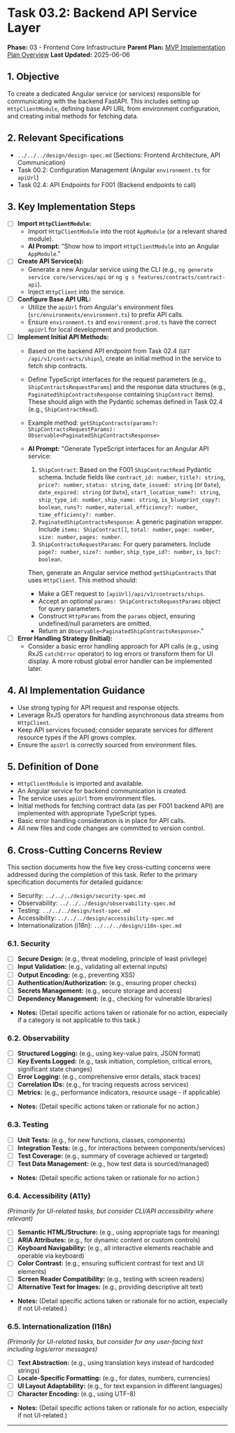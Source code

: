 # Task 03.2: Backend API Service Layer

**Phase:** 03 - Frontend Core Infrastructure
**Parent Plan:** [MVP Implementation Plan Overview](../00-mvp-implementation-plan-overview.md)
**Last Updated:** 2025-06-06

## 1. Objective

To create a dedicated Angular service (or services) responsible for communicating with the backend FastAPI. This includes setting up `HttpClientModule`, defining base API URL from environment configuration, and creating initial methods for fetching data.

## 2. Relevant Specifications

*   `../../../design/design-spec.md` (Sections: Frontend Architecture, API Communication)
*   Task 00.2: Configuration Management (Angular `environment.ts` for `apiUrl`)
*   Task 02.4: API Endpoints for F001 (Backend endpoints to call)

## 3. Key Implementation Steps

*   [ ] **Import `HttpClientModule`:**
    *   Import `HttpClientModule` into the root `AppModule` (or a relevant shared module).
    *   **AI Prompt:** "Show how to import `HttpClientModule` into an Angular `AppModule`."
*   [ ] **Create API Service(s):**
    *   Generate a new Angular service using the CLI (e.g., `ng generate service core/services/api` or `ng g s features/contracts/contract-api`).
    *   Inject `HttpClient` into the service.
*   [ ] **Configure Base API URL:**
    *   Utilize the `apiUrl` from Angular's environment files (`src/environments/environment.ts`) to prefix API calls.
    *   Ensure `environment.ts` and `environment.prod.ts` have the correct `apiUrl` for local development and production.
*   [ ] **Implement Initial API Methods:**
    *   Based on the backend API endpoint from Task 02.4 (`GET /api/v1/contracts/ships`), create an initial method in the service to fetch ship contracts.
    *   Define TypeScript interfaces for the request parameters (e.g., `ShipContractsRequestParams`) and the response data structures (e.g., `PaginatedShipContractsResponse` containing `ShipContract` items). These should align with the Pydantic schemas defined in Task 02.4 (e.g., `ShipContractRead`).
    *   Example method: `getShipContracts(params?: ShipContractsRequestParams): Observable<PaginatedShipContractsResponse>`
    *   **AI Prompt:** "Generate TypeScript interfaces for an Angular API service:
        1.  `ShipContract`: Based on the F001 `ShipContractRead` Pydantic schema. Include fields like `contract_id: number`, `title?: string`, `price?: number`, `status: string`, `date_issued: string` (or `Date`), `date_expired: string` (or `Date`), `start_location_name?: string`, `ship_type_id: number`, `ship_name: string`, `is_blueprint_copy?: boolean`, `runs?: number`, `material_efficiency?: number`, `time_efficiency?: number`.
        2.  `PaginatedShipContractsResponse`: A generic pagination wrapper. Include `items: ShipContract[]`, `total: number`, `page: number`, `size: number`, `pages: number`.
        3.  `ShipContractsRequestParams`: For query parameters. Include `page?: number`, `size?: number`, `ship_type_id?: number`, `is_bpc?: boolean`.

        Then, generate an Angular service method `getShipContracts` that uses `HttpClient`. This method should:
        - Make a GET request to `[apiUrl]/api/v1/contracts/ships`.
        - Accept an optional `params: ShipContractsRequestParams` object for query parameters.
        - Construct `HttpParams` from the `params` object, ensuring undefined/null parameters are omitted.
        - Return an `Observable<PaginatedShipContractsResponse>`."
*   [ ] **Error Handling Strategy (Initial):**
    *   Consider a basic error handling approach for API calls (e.g., using RxJS `catchError` operator) to log errors or transform them for UI display. A more robust global error handler can be implemented later.

## 4. AI Implementation Guidance

*   Use strong typing for API request and response objects.
*   Leverage RxJS operators for handling asynchronous data streams from `HttpClient`.
*   Keep API services focused; consider separate services for different resource types if the API grows complex.
*   Ensure the `apiUrl` is correctly sourced from environment files.

## 5. Definition of Done

*   `HttpClientModule` is imported and available.
*   An Angular service for backend communication is created.
*   The service uses `apiUrl` from environment files.
*   Initial methods for fetching contract data (as per F001 backend API) are implemented with appropriate TypeScript types.
*   Basic error handling consideration is in place for API calls.
*   All new files and code changes are committed to version control.

## 6. Cross-Cutting Concerns Review

This section documents how the five key cross-cutting concerns were addressed during the completion of this task. Refer to the primary specification documents for detailed guidance:
*   Security: `../../../design/security-spec.md`
*   Observability: `../../../design/observability-spec.md`
*   Testing: `../../../design/test-spec.md`
*   Accessibility: `../../../design/accessibility-spec.md`
*   Internationalization (i18n): `../../../design/i18n-spec.md`

### 6.1. Security
*   [ ] **Secure Design:** (e.g., threat modeling, principle of least privilege)
*   [ ] **Input Validation:** (e.g., validating all external inputs)
*   [ ] **Output Encoding:** (e.g., preventing XSS)
*   [ ] **Authentication/Authorization:** (e.g., ensuring proper checks)
*   [ ] **Secrets Management:** (e.g., secure storage and access)
*   [ ] **Dependency Management:** (e.g., checking for vulnerable libraries)
*   **Notes:** (Detail specific actions taken or rationale for no action, especially if a category is not applicable to this task.)

### 6.2. Observability
*   [ ] **Structured Logging:** (e.g., using key-value pairs, JSON format)
*   [ ] **Key Events Logged:** (e.g., task initiation, completion, critical errors, significant state changes)
*   [ ] **Error Logging:** (e.g., comprehensive error details, stack traces)
*   [ ] **Correlation IDs:** (e.g., for tracing requests across services)
*   [ ] **Metrics:** (e.g., performance indicators, resource usage - if applicable)
*   **Notes:** (Detail specific actions taken or rationale for no action.)

### 6.3. Testing
*   [ ] **Unit Tests:** (e.g., for new functions, classes, components)
*   [ ] **Integration Tests:** (e.g., for interactions between components/services)
*   [ ] **Test Coverage:** (e.g., summary of coverage achieved or targeted)
*   [ ] **Test Data Management:** (e.g., how test data is sourced/managed)
*   **Notes:** (Detail specific actions taken or rationale for no action.)

### 6.4. Accessibility (A11y)
*(Primarily for UI-related tasks, but consider CLI/API accessibility where relevant)*
*   [ ] **Semantic HTML/Structure:** (e.g., using appropriate tags for meaning)
*   [ ] **ARIA Attributes:** (e.g., for dynamic content or custom controls)
*   [ ] **Keyboard Navigability:** (e.g., all interactive elements reachable and operable via keyboard)
*   [ ] **Color Contrast:** (e.g., ensuring sufficient contrast for text and UI elements)
*   [ ] **Screen Reader Compatibility:** (e.g., testing with screen readers)
*   [ ] **Alternative Text for Images:** (e.g., providing descriptive alt text)
*   **Notes:** (Detail specific actions taken or rationale for no action, especially if not UI-related.)

### 6.5. Internationalization (I18n)
*(Primarily for UI-related tasks, but consider for any user-facing text including logs/error messages)*
*   [ ] **Text Abstraction:** (e.g., using translation keys instead of hardcoded strings)
*   [ ] **Locale-Specific Formatting:** (e.g., for dates, numbers, currencies)
*   [ ] **UI Layout Adaptability:** (e.g., for text expansion in different languages)
*   [ ] **Character Encoding:** (e.g., using UTF-8)
*   **Notes:** (Detail specific actions taken or rationale for no action, especially if not UI-related.)

---
<!-- This section should be placed before any final "Task Completion Checklist" or similar concluding remarks. -->
